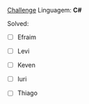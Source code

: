 [Challenge](https://pudim.com.br)
Linguagem: **C#**

Solved:
- [ ] Efraim
- [ ] Levi
- [ ] Keven
- [ ] Iuri
- [ ] Thiago

